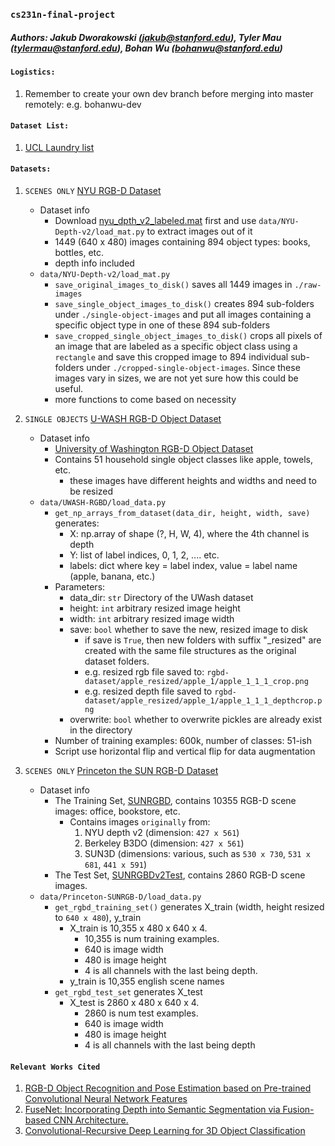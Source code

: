 ### `cs231n-final-project`
##### Authors: Jakub Dworakowski (jakub@stanford.edu), Tyler Mau (tylermau@stanford.edu), Bohan Wu (bohanwu@stanford.edu)

#### `Logistics:`
1. Remember to create your own dev branch before merging into master remotely: e.g. bohanwu-dev

#### `Dataset List:`
1. [UCL Laundry list](http://www0.cs.ucl.ac.uk/staff/M.Firman/RGBDdatasets/)

#### `Datasets:`
1. `SCENES ONLY` [NYU RGB-D Dataset](http://cs.nyu.edu/~silberman/datasets/nyu_depth_v2.html) 
    * Dataset info
        * Download [nyu_dpth_v2_labeled.mat](http://horatio.cs.nyu.edu/mit/silberman/nyu_depth_v2/nyu_depth_v2_labeled.mat) first and use `data/NYU-Depth-v2/load_mat.py` to extract images out of it 
        * 1449 (640 x 480) images containing 894 object types: books, bottles, etc.
        * depth info included
    * `data/NYU-Depth-v2/load_mat.py`
        * `save_original_images_to_disk()` saves all 1449 images in `./raw-images`
        * `save_single_object_images_to_disk()` creates 894 sub-folders under `./single-object-images` and put all images containing a specific object type in one of these 894 sub-folders
        * `save_cropped_single_object_images_to_disk()` crops all pixels of an image that are labeled as a specific object class using a `rectangle` and save this cropped image to 894 individual sub-folders under `./cropped-single-object-images`. Since these images vary in sizes, we are not yet sure how this could be useful. 
        * more functions to come based on necessity
2. `SINGLE OBJECTS` [U-WASH RGB-D Object Dataset](https://rgbd-dataset.cs.washington.edu/dataset/) 
    * Dataset info
        * [University of Washington RGB-D Object Dataset](https://rgbd-dataset.cs.washington.edu/dataset/rgbd-dataset/rgbd-dataset.tar)
        * Contains 51 household single object classes like apple, towels, etc.
            * these images have different heights and widths and need to be resized
    * `data/UWASH-RGBD/load_data.py`
        * `get_np_arrays_from_dataset(data_dir, height, width, save)` generates:
            * X: np.array of shape (?, H, W, 4), where the 4th channel is depth
            * Y: list of label indices, 0, 1, 2, .... etc.
            * labels: dict where key = label index, value = label name (apple, banana, etc.) 
        * Parameters:
            * data_dir: `str` Directory of the UWash dataset
            * height: `int` arbitrary resized image height
            * width: `int` arbitrary resized image width
            * save: `bool` whether to save the new, resized image to disk
                * if save is `True`, then new folders with suffix "_resized" are created with the same file structures as the original dataset folders.
                * e.g. resized rgb file saved to: `rgbd-dataset/apple_resized/apple_1/apple_1_1_1_crop.png`
                * e.g. resized depth file saved to `rgbd-dataset/apple_resized/apple_1/apple_1_1_1_depthcrop.png`
            * overwrite: `bool` whether to overwrite pickles are already exist in the directory
        * Number of training examples: 600k, number of classes: 51-ish
        * Script use horizontal flip and vertical flip for data augmentation
          
3. `SCENES ONLY` [Princeton the SUN RGB-D Dataset](http://rgbd.cs.princeton.edu/challenge.html)
    * Dataset info
        * The Training Set, [SUNRGBD](http://rgbd.cs.princeton.edu/data/SUNRGBD.zip), contains 10355 RGB-D scene images: office, bookstore, etc.
            * Contains images `originally` from:
                1. NYU depth v2 (dimension: `427 x 561`)
                2. Berkeley B3DO (dimension: `427 x 561`)
                3. SUN3D (dimensions: various, such as `530 x 730`, `531 x 681`, `441 x 591`)
        * The Test Set, [SUNRGBDv2Test](http://rgbd.cs.princeton.edu/data/LSUN/SUNRGBDLSUNTest.zip), contains 2860 RGB-D scene images.
    * `data/Princeton-SUNRGB-D/load_data.py`
        * `get_rgbd_training_set()` generates X_train (width, height resized to `640 x 480`), y_train
            * X_train is 10,355 x 480 x 640 x 4. 
                * 10,355 is num training examples.
                * 640 is image width
                * 480 is image height
                * 4 is all channels with the last being depth. 
            * y_train is 10,355 english scene names
        * `get_rgbd_test_set` generates X_test
            * X_test is 2860 x 480 x 640 x 4. 
                * 2860 is num test examples.
                * 640 is image width
                * 480 is image height
                * 4 is all channels with the last being depth

#### `Relevant Works Cited` 
1. [RGB-D Object Recognition and Pose Estimation based on Pre-trained Convolutional Neural Network Features](https://pdfs.semanticscholar.org/efa3/e8826aab1a79d05b1f3ab55b277c0120a092.pdf)
2. [FuseNet: Incorporating Depth into Semantic Segmentation via Fusion-based CNN Architecture.](http://vision.in.tum.de/_media/spezial/bib/hazirbasma2016fusenet.pdf)
3. [Convolutional-Recursive Deep Learning for 3D Object Classification](https://papers.nips.cc/paper/4773-convolutional-recursive-deep-learning-for-3d-object-classification.pdf)

     